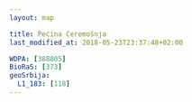 ```yaml
---
layout: map

title: Pećina Ceremošnja
last_modified_at: 2018-05-23T23:37:48+02:00

WDPA: [388805]
BioRaS: [373]
geoSrbija:
  L1_183: [118]
---
```

